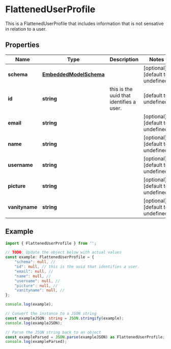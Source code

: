 
# FlattenedUserProfile

This is a FlattenedUserProfile that includes information that is not sensative in relation to a user.

## Properties

Name | Type | Description | Notes
------------ | ------------- | ------------- | -------------
**schema** | [**EmbeddedModelSchema**](EmbeddedModelSchema) |  | [optional] [default to undefined]
**id** | **string** | this is the uuid that identifies a user. | [default to undefined]
**email** | **string** |  | [optional] [default to undefined]
**name** | **string** |  | [optional] [default to undefined]
**username** | **string** |  | [optional] [default to undefined]
**picture** | **string** |  | [optional] [default to undefined]
**vanityname** | **string** |  | [optional] [default to undefined]

## Example

```typescript
import { FlattenedUserProfile } from '';

// TODO: Update the object below with actual values
const example: FlattenedUserProfile = {
    "schema": null, // 
    "id": null, // this is the uuid that identifies a user.
    "email": null, // 
    "name": null, // 
    "username": null, // 
    "picture": null, // 
    "vanityname": null, // 
};

console.log(example);

// Convert the instance to a JSON string
const exampleJSON: string = JSON.stringify(example);
console.log(exampleJSON);

// Parse the JSON string back to an object
const exampleParsed = JSON.parse(exampleJSON) as FlattenedUserProfile;
console.log(exampleParsed);
```




